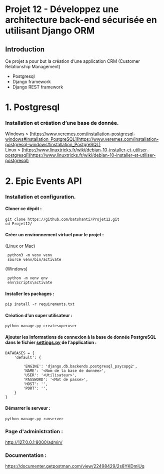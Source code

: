 # Projet 12 - Développez une architecture back-end sécurisée en utilisant Django ORM

## Introduction

Ce projet a pour but la création d’une application CRM (Customer Relationship Management)

 - Postgresql
 - Django framework 
 - Django REST framework

# 1. Postgresql

### Installation et création d’une base de donnée.

Windows >  [https://www.veremes.com/installation-postgresql-windows#installation_PostgreSQL](https://www.veremes.com/installation-postgresql-windows#installation_PostgreSQL)  
Linux >  [https://www.linuxtricks.fr/wiki/debian-10-installer-et-utiliser-postgresql](https://www.linuxtricks.fr/wiki/debian-10-installer-et-utiliser-postgresql)

# 2. Epic Events API

### Installation et configuration.

#### Cloner ce dépôt :

```
git clone https://github.com/batshanti/Projet12.git
cd Projet12/
```

#### Créer un environnement virtuel pour le projet :

(Linux or Mac)

```
 python3 -m venv venv
 source venv/bin/activate
```

(Windows)

```
 python -m venv env
 env\Scripts\activate
```

#### Installer les packages :

```
pip install -r requirements.txt
```

#### Création d’un super utilisateur :

```
python manage.py createsuperuser
```

#### Ajouter les informations de connexion à la base de donnée PostgreSQL dans le fichier  **[settings.py](http://settings.py)**  de l’application :

```
DATABASES = {
    'default': {

        'ENGINE': 'django.db.backends.postgresql_psycopg2',
        'NAME': '<Nom de la base de donnée>',
        'USER': '<Utilisateur>',
        'PASSWORD': '<Mot de passe>',
        'HOST': '',
        'PORT': '',
    }
}
```

#### Démarrer le serveur :
```
python manage.py runserver
```
###  Page d'administration :
http://127.0.0.1:8000/admin/

### Documentation : 
https://documenter.getpostman.com/view/22498429/2s8YKDmiUq
